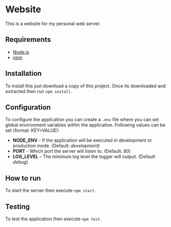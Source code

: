 # Website
This is a website for my personal web server.

## Requirements
- [Node.js](https://nodejs.org)
- [npm](https://www.npmjs.com/)

## Installation
To install this just download a copy of this project.
Once its downloaded and extracted then run `npm install`.

## Configuration
To configure the application you can create a `.env` file
where you can set global environment variables within the application.
Following values can be set (format: KEY=VALUE):

- **NODE_ENV** - If the application will be executed in development or production mode. (Default: *development*)
- **PORT** - Which port the server will listen to. (Default: *80*)
- **LOG_LEVEL** - The minimum log level the logger will output. (Default *debug*)

## How to run
To start the server then execute `npm start`.

## Testing
To test the application then execute `npm test`.
